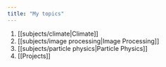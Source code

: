 ```yaml
---
title: "My topics"
---
```

1.  [[subjects/climate|Climate]]
2.  [[subjects/image processing|Image Processing]] 
3. [[subjects/particle physics|Particle Physics]]
4.  [[Projects]]